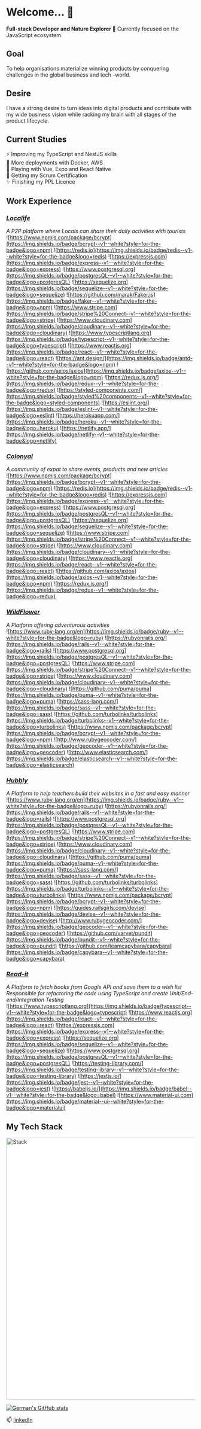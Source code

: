 # Welcome... 👋

**Full-stack Developer and Nature Explorer 🌱** Currently focused on the JavaScript ecosystem

## Goal
To help organisations materialize winning products by conquering challenges in the global business and tech -world. 

## Desire
I have a strong desire to turn ideas into digital products and contribute with my wide business vision while racking my brain with all stages of the product lifecycle.

## Current Studies
⚡ Improving my TypeScript and NestJS skills\
🔭 More deployments with Docker, AWS\
🌱 Playing with Vue, Expo and React Native\
👯 Getting my Scrum Certification\
✨ Finishing my PPL Licence

## Work Experience

### [_Localife_](https://github.com/geuxor/localife-frontend)<br>
_A P2P platform where Locals can share their daily activities with tourists_<br />
![https://www.npmjs.com/package/bcrypt](https://img.shields.io/badge/bcrypt--v1--white?style=for-the-badge&logo=npm)
![https://redis.io](https://img.shields.io/badge/redis--v1--white?style=for-the-badge&logo=redis)
![https://expressjs.com](https://img.shields.io/badge/express--v1--white?style=for-the-badge&logo=express)
![https://www.postgresql.org](https://img.shields.io/badge/postgresQL--v1--white?style=for-the-badge&logo=postgresQL)
![https://sequelize.org](https://img.shields.io/badge/sequelize--v1--white?style=for-the-badge&logo=sequelize)
![https://github.com/marak/Faker.js](https://img.shields.io/badge/faker--v1--white?style=for-the-badge&logo=npm)
![https://www.stripe.com](https://img.shields.io/badge/stripe%20Connect--v1--white?style=for-the-badge&logo=stripe)
![https://www.cloudinary.com](https://img.shields.io/badge/cloudinary--v1--white?style=for-the-badge&logo=cloudinary)
![https://www.typescriptlang.org](https://img.shields.io/badge/typescript--v1--white?style=for-the-badge&logo=typescript)
![https://www.reactjs.org](https://img.shields.io/badge/react--v1--white?style=for-the-badge&logo=react)
![https://ant.design/](https://img.shields.io/badge/antd--v1--white?style=for-the-badge&logo=npm)
![https://github.com/axios/axios](https://img.shields.io/badge/axios--v1--white?style=for-the-badge&logo=npm)
![https://redux.js.org/](https://img.shields.io/badge/redux--v1--white?style=for-the-badge&logo=redux)
![https://styled-components.com/](https://img.shields.io/badge/styled%20components--v1--white?style=for-the-badge&logo=styled-components)
![https://eslint.org/](https://img.shields.io/badge/eslint--v1--white?style=for-the-badge&logo=eslint)
![https://herokuapp.com/](https://img.shields.io/badge/heroku--v1--white?style=for-the-badge&logo=heroku)
![https://netlify.app/](https://img.shields.io/badge/netlify--v1--white?style=for-the-badge&logo=netlify)

### [_Colonyal_](https://github.com/geuxor/colonyal)
_A community of expat to share events, products and new articles_\
![https://www.npmjs.com/package/bcrypt](https://img.shields.io/badge/bcrypt--v1--white?style=for-the-badge&logo=npm)
![https://redis.io](https://img.shields.io/badge/redis--v1--white?style=for-the-badge&logo=redis)
![https://expressjs.com](https://img.shields.io/badge/express--v1--white?style=for-the-badge&logo=express)
![https://www.postgresql.org](https://img.shields.io/badge/postgresQL--v1--white?style=for-the-badge&logo=postgresQL)
![https://sequelize.org](https://img.shields.io/badge/sequelize--v1--white?style=for-the-badge&logo=sequelize)
![https://www.stripe.com](https://img.shields.io/badge/stripe%20Connect--v1--white?style=for-the-badge&logo=stripe)
![https://www.cloudinary.com](https://img.shields.io/badge/cloudinary--v1--white?style=for-the-badge&logo=cloudinary)
![https://www.reactjs.org](https://img.shields.io/badge/react--v1--white?style=for-the-badge&logo=react)
![https://github.com/axios/axios](https://img.shields.io/badge/axios--v1--white?style=for-the-badge&logo=npm)
![https://redux.js.org/](https://img.shields.io/badge/redux--v1--white?style=for-the-badge&logo=redux)

### [_WildFlower_](https://github.com/geuxor/wildflowerxp)
 _A Platform offering adventurous activities_\
![https://www.ruby-lang.org/en](https://img.shields.io/badge/ruby--v1--white?style=for-the-badge&logo=ruby)
![https://rubyonrails.org/](https://img.shields.io/badge/rails--v1--white?style=for-the-badge&logo=rails)
![https://www.postgresql.org](https://img.shields.io/badge/postgresQL--v1--white?style=for-the-badge&logo=postgresQL)
![https://www.stripe.com](https://img.shields.io/badge/stripe%20Connect--v1--white?style=for-the-badge&logo=stripe)
![https://www.cloudinary.com](https://img.shields.io/badge/cloudinary--v1--white?style=for-the-badge&logo=cloudinary)
![https://github.com/puma/puma](https://img.shields.io/badge/puma--v1--white?style=for-the-badge&logo=puma)
![https://sass-lang.com/](https://img.shields.io/badge/sass--v1--white?style=for-the-badge&logo=sass)
![https://github.com/turbolinks/turbolinks](https://img.shields.io/badge/turbolinks--v1--white?style=for-the-badge&logo=turbolinks)
![https://www.npmjs.com/package/bcrypt](https://img.shields.io/badge/bcrypt--v1--white?style=for-the-badge&logo=npm)
![http://www.rubygeocoder.com/](https://img.shields.io/badge/geocoder--v1--white?style=for-the-badge&logo=geocoder)
![http://www.elasticsearch.com/](https://img.shields.io/badge/elasticsearch--v1--white?style=for-the-badge&logo=elasticsearch)


### [_Hubbly_](https://github.com/RafaelFernandez/wslt)
_A Platform to help teachers build their websites in a fast and easy manner_\
![https://www.ruby-lang.org/en](https://img.shields.io/badge/ruby--v1--white?style=for-the-badge&logo=ruby)
![https://rubyonrails.org/](https://img.shields.io/badge/rails--v1--white?style=for-the-badge&logo=rails)
![https://www.postgresql.org](https://img.shields.io/badge/postgresQL--v1--white?style=for-the-badge&logo=postgresQL)
![https://www.stripe.com](https://img.shields.io/badge/stripe%20Connect--v1--white?style=for-the-badge&logo=stripe)
![https://www.cloudinary.com](https://img.shields.io/badge/cloudinary--v1--white?style=for-the-badge&logo=cloudinary)
![https://github.com/puma/puma](https://img.shields.io/badge/puma--v1--white?style=for-the-badge&logo=puma)
![https://sass-lang.com/](https://img.shields.io/badge/sass--v1--white?style=for-the-badge&logo=sass)
![https://github.com/turbolinks/turbolinks](https://img.shields.io/badge/turbolinks--v1--white?style=for-the-badge&logo=turbolinks)
![https://www.npmjs.com/package/bcrypt](https://img.shields.io/badge/bcrypt--v1--white?style=for-the-badge&logo=npm)
![https://guides.railsgirls.com/devise](https://img.shields.io/badge/devise--v1--white?style=for-the-badge&logo=devise)
![http://www.rubygeocoder.com/](https://img.shields.io/badge/geocoder--v1--white?style=for-the-badge&logo=geocoder)
![https://github.com/varvet/pundit](https://img.shields.io/badge/pundit--v1--white?style=for-the-badge&logo=pundit)
![https://github.com/teamcapybara/capybara](https://img.shields.io/badge/capybara--v1--white?style=for-the-badge&logo=capybara)

### [_Read-it_](https://github.com/geuxor/legacy-readit)
_A Platform to fetch books from Google API and save them to a wish list_\
_Responsible for refactoring the code using TypeScript and create Unit/End-end/Integration Testing_\
![https://www.typescriptlang.org](https://img.shields.io/badge/typescript--v1--white?style=for-the-badge&logo=typescript)
![https://www.reactjs.org](https://img.shields.io/badge/react--v1--white?style=for-the-badge&logo=react)
![https://expressjs.com](https://img.shields.io/badge/express--v1--white?style=for-the-badge&logo=express)
![https://sequelize.org](https://img.shields.io/badge/sequelize--v1--white?style=for-the-badge&logo=sequelize)
![https://www.postgresql.org](https://img.shields.io/badge/postgresQL--v1--white?style=for-the-badge&logo=postgresQL)
![https://testing-library.com/](https://img.shields.io/badge/testing-library--v1--white?style=for-the-badge&logo=testing-library)
![https://jestjs.io/](https://img.shields.io/badge/jest--v1--white?style=for-the-badge&logo=jest)
![https://babeljs.io/](https://img.shields.io/badge/babel--v1--white?style=for-the-badge&logo=babel)
![https://www.material-ui.com](https://img.shields.io/badge/material--ui--white?style=for-the-badge&logo=materialui)

## My Tech Stack

<p float="left" style="background-color:#fff;">
  <img src="https://euroamerican.dk/photo/stack/mystack.png" alt="Stack" width="700"/>
</p>

[![German's GitHub stats](https://github-readme-stats.vercel.app/api?username=geuxor&show_icons=true&theme=cobalt)](https://github.com/geuxor)

📫 [linkedIn](https://www.linkedin.com/in/german-b/)<br>

